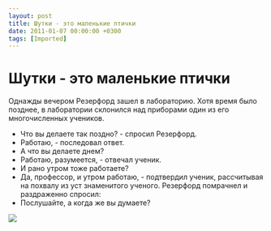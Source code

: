 ```yaml
---
layout: post
title: Шутки - это маленькие птички
date: 2011-01-07 00:00:00 +0300
tags: [Imported]
---
```

# Шутки - это маленькие птички

Однажды вечером Резерфорд зашел в лабораторию. Хотя время было позднее,
в лаборатории склонился над приборами один из его многочисленных учеников.
- Что вы делаете так поздно? - спросил Резерфорд.
- Работаю, - последовал ответ.
- А что вы делаете днем?
- Работаю, разумеется, - отвечал ученик.
- И рано утром тоже работаете?
- Да, профессор, и утром работаю, - подтвердил ученик, рассчитывая на
похвалу из уст знаменитого ученого. Резерфорд помрачнел и раздраженно
спросил:
- Послушайте, а когда же вы думаете?

![](http://lib.ru/ANEKDOTY/FIZIKI/Image66.gif)